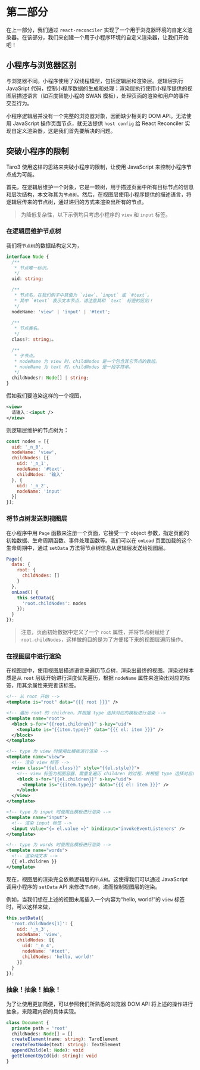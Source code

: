 # 第二部分

在上一部分，我们通过 `react-reconciler` 实现了一个用于浏览器环境的自定义渲染器。在该部分，我们来创建一个用于小程序环境的自定义渲染器，让我们开始吧！

## 小程序与浏览器区别

与浏览器不同。小程序使用了双线程模型，包括逻辑层和渲染层。逻辑层执行 JavaSript 代码，控制小程序数据的生成和处理；渲染层执行使用小程序提供的视图层描述语言（如百度智能小程的 SWAN 模板），处理页面的渲染和用户的事件交互行为。

小程序逻辑层并没有一个完整的浏览器对象，因而缺少相关的 DOM API。无法使用 JavaScript 操作页面节点，就无法提供 `host config` 给 React Reconciler 实现自定义渲染器，这是我们首先要解决的问题。

## 突破小程序的限制

Taro3 使用这样的思路来突破小程序的限制，让使用 JavaScript 来控制小程序节点成为可能。

首先，在逻辑层维护一个对象，它是一颗树，用于描述页面中所有目标节点的信息和层次结构，本文称其为`节点树`。然后，在视图层使用小程序提供的描述语言，将逻辑层传来的节点树，通过递归的方式来渲染出所有的节点。

> 为降低复杂性，以下示例均只考虑小程序的 `view` 和 `input` 标签。

### 在逻辑层维护节点树

我们将`节点树`的数据结构定义为，

```typescript
interface Node {
  /**
   * 节点唯一标识。
   */
  uid: string;

  /**
   * 节点名，在我们例子中其值为 `view`、`input` 或 `#text`。
   * 其中 `#text` 表示文本节点，请注意其和 `text` 标签的区别！
   */
  nodeName: 'view' | 'input' | '#text';
 
  /**
   * 节点类名。
   */
  class?: string;。

  /**
   * 子节点。
   * nodeName 为 view 时，childNodes 是一个包含其它节点的数组。
   * nodeName 为 text 时，childNodes 是一段字符串。
   */
  childNodes?: Node[] | string;
}
```

假如我们要渲染这样的一个视图，

```xml
<view>
  请输入：<input />
</view>
```

则逻辑层维护的节点树为：

```javascript
const nodes = [{
  uid: '_n_0',
  nodeName: 'view',
  childNodes: [{
    uid: '_n_1',
    nodeName: '#text',
    childNodes: '输入'
  }, {
    uid: '_n_2',
    nodeName: 'input'
  }]
}];
```

### 将节点树发送到视图层

在小程序中用 `Page` 函数来注册一个页面，它接受一个 object 参数，指定页面的初始数据、生命周期函数、事件处理函数等。我们可以在 `onLoad` 页面加载的这个生命周期中，通过 `setData` 方法将节点树信息从逻辑层发送给视图层。

```javascript
Page({
  data: {
    root: {
      childNodes: []
    }
  },
  onLoad() {
    this.setData({
      'root.childNodes': nodes
    });
  }
});
```

> 注意，页面初始数据中定义了一个 `root` 属性，并将节点树赋给了 `root.childNodes`，这样做的目的是为了方便接下来的视图层遍历操作。

### 在视图层中进行渲染

在视图层中，使用视图层描述语言来遍历节点树，渲染出最终的视图。渲染过程本质是从 `root` 层级开始进行深度优先遍历，根据 `nodeName` 属性来渲染出对应的标签，用其余属性来完善该标签。

```xml
<!-- 从 root 开始 -->
<template is="root" data="{{{ root }}}" />

<!-- 遍历 root 的 children，并根据 type 选择对应的模板进行渲染 -->
<template name="root">
  <block s-for="{{root.children}}" s-key="uid">
    <template is="{{item.type}}" data="{{{ el: item }}}" />
  </block>
</template>

<!-- type 为 view 时使用此模板进行渲染 -->
<template name="view">
  <!-- 渲染 view 标签 -->
  <view class="{{el.class}}" style="{{el.style}}">
    <!-- view 标签为视图容器，需重复遍历 children 的过程，并根据 type 选择对应的模板进行渲染 -->
    <block s-for="{{el.children}}" s-key="uid">
      <template is="{{item.type}}" data="{{{ el: item }}}" />
    </block>
  </view>
</template>

<!-- type 为 input 时使用此模板进行渲染 -->
<template name="input">
  <!-- 渲染 input 标签 -->
  <input value="{= el.value =}" bindinput="invokeEventListeners" />
</template>

<!-- type 为 words 时使用此模板进行渲染 -->
<template name="words">
  <!-- 渲染纯文本 -->
  {{ el.children }}
</template>
```

现在，视图层的渲染完全依赖逻辑层的`节点树`。这使得我们可以通过 JavaScript 调用小程序的 `setData` API 来修改`节点树`，进而控制视图层的渲染。

例如，当我们想在上述的视图末尾插入一个内容为“hello, world!”的 `view` 标签时，可以这样来做，

```javascript
this.setData({
  'root.childNodes[1]': {
    uid: '_n_3',
    nodeName: 'view',
    childNodes: [{
      uid: '_n_4',
      nodeName: '#text',
      childNodes: 'hello, world!'
    }]
  }
});
```

### 抽象！抽象！抽象！

为了让使用更加简便，可以参照我们所熟悉的浏览器 DOM API 将上述的操作进行抽象，来隐藏内部的具体实现。

```typescript
class Document {
  private path = 'root'
  childNodes: Node[] = []
  createElement(name: string): TaroElement
  createTextNode(text: string): TextElement
  appendChild(el: Node): void
  getElementById(id: string): void
}
```
